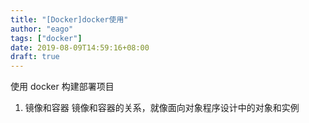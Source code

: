 ```yaml
---
title: "[Docker]docker使用"
author: "eago"
tags: ["docker"]
date: 2019-08-09T14:59:16+08:00
draft: true
---
```


使用 docker 构建部署项目

<!--more-->

1. 镜像和容器
   镜像和容器的关系，就像面向对象程序设计中的对象和实例
